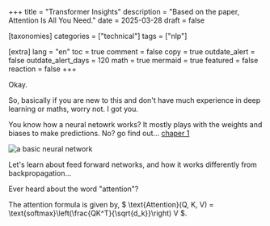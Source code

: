 +++
title = "Transformer Insights"
description = "Based on the paper, Attention Is All You Need."
date = 2025-03-28
draft = false

[taxonomies]
categories = ["technical"]
tags = ["nlp"]

[extra]
lang = "en"
toc = true
comment = false
copy = true
outdate_alert = false
outdate_alert_days = 120
math = true
mermaid = true
featured = false
reaction = false
+++

Okay.

So, basically if you are new to this and don't have much experience in deep learning or maths, worry not. I got you.

You know how a neural netowrk works? It mostly plays with the weights and biases to make predictions. No? go find out... [chaper 1](https://www.youtube.com/watch?v=aircAruvnKk&list=PLZHQObOWTQDNU6R1_67000Dx_ZCJB-3pi&ab_channel=3Blue1Brown)

![a basic neural network](/img/transformer-insights/neural-netv2.avif)

Let's learn about feed forward networks, and how it works differently from backpropagation...

Ever heard about the word "attention"?

The attention formula is given by, $ \text{Attention}(Q, K, V) = \text{softmax}\left(\frac{QK^T}{\sqrt{d_k}}\right) V $.




